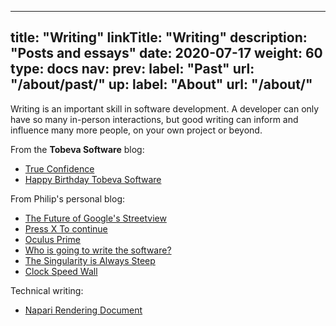 
---
title: "Writing"
linkTitle: "Writing"
description: "Posts and essays"
date: 2020-07-17
weight: 60
type: docs
nav:
    prev:
        label: "Past"
        url: "/about/past/"
    up:
        label: "About"
        url: "/about/"
---

Writing is an important skill in software development. A developer can only
have so many in-person interactions, but good writing can inform and
influence many more people, on your own project or beyond.

From the **Tobeva Software** blog:

* [True Confidence](/blog/2020/04/12/true-confidence/)
* [Happy Birthday Tobeva Software](/blog/2020/04/10/happy-birthday-tobeva-software/)

From Philip's personal blog:

* [The Future of Google's Streetview](https://www.kmeme.com/2010/10/future-of-googles-street-view.html)
* [Press X To continue](https://www.kmeme.com/2015/12/press-x-to-continue.html)
* [Oculus Prime](https://www.kmeme.com/2014/06/oculus-prime.html)
* [Who is going to write the software?](https://www.kmeme.com/2014/03/who-is-going-to-write-software.html)
* [The Singularity is Always Steep](https://www.kmeme.com/2010/07/singularity-is-always-steep.html)
* [Clock Speed Wall](https://www.kmeme.com/2010/09/clock-speed-wall.html)

Technical writing:

* [Napari Rendering Document](https://napari.org/docs/explanations/rendering.html)
